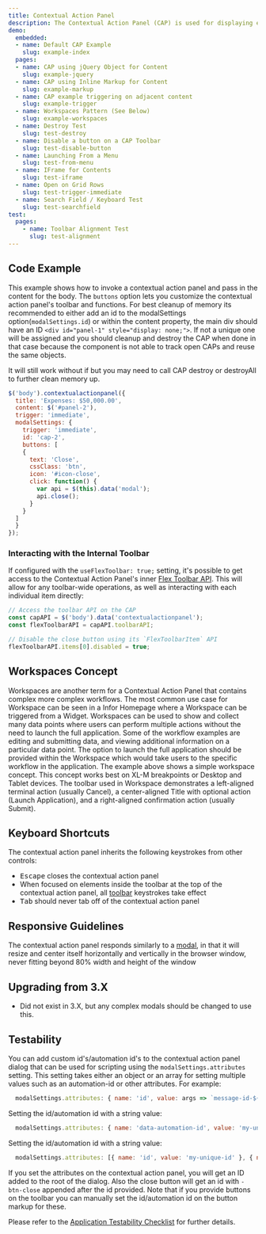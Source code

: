 ```yaml
---
title: Contextual Action Panel
description: The Contextual Action Panel (CAP) is used for displaying entire workflows in a Modal-style setting.
demo:
  embedded:
  - name: Default CAP Example
    slug: example-index
  pages:
  - name: CAP using jQuery Object for Content
    slug: example-jquery
  - name: CAP using Inline Markup for Content
    slug: example-markup
  - name: CAP example triggering on adjacent content
    slug: example-trigger
  - name: Workspaces Pattern (See Below)
    slug: example-workspaces
  - name: Destroy Test
    slug: test-destroy
  - name: Disable a button on a CAP Toolbar
    slug: test-disable-button
  - name: Launching From a Menu
    slug: test-from-menu
  - name: IFrame for Contents
    slug: test-iframe
  - name: Open on Grid Rows
    slug: test-trigger-immediate
  - name: Search Field / Keyboard Test
    slug: test-searchfield
test:
  pages:
    - name: Toolbar Alignment Test
      slug: test-alignment
---
```


## Code Example

This example shows how to invoke a contextual action panel and pass in the content for the body. The `buttons` option lets you customize the contextual action panel's toolbar and functions. For best cleanup of memory its recommended to either add an id to the modalSettings option(`modalSettings.id`) or within the content property, the main div should have an ID `<div id="panel-1" style="display: none;">`. If not a unique one will be assigned and you should cleanup and destroy the CAP when done in that case because the component is not able to track open CAPs and reuse the same objects.

It will still work without if but you may need to call CAP destroy or destroyAll to further clean memory up.

```javascript
$('body').contextualactionpanel({
  title: 'Expenses: $50,000.00',
  content: $('#panel-2'),
  trigger: 'immediate',
  modalSettings: {
    trigger: 'immediate',
    id: 'cap-2',
    buttons: [
    {
      text: 'Close',
      cssClass: 'btn',
      icon: '#icon-close',
      click: function() {
        var api = $(this).data('modal');
        api.close();
      }
    }
  ]
  }
});
```

### Interacting with the Internal Toolbar

If configured with the `useFlexToolbar: true;` setting, it's possible to get access to the Contextual Action Panel's inner [Flex Toolbar API]('./toolbar-flex'). This will allow for any toolbar-wide operations, as well as interacting with each individual item directly:

```js
// Access the toolbar API on the CAP
const capAPI = $('body').data('contextualactionpanel');
const flexToolbarAPI = capAPI.toolbarAPI;

// Disable the close button using its `FlexToolbarItem` API
flexToolbarAPI.items[0].disabled = true;
```

## Workspaces Concept

Workspaces are another term for a Contextual Action Panel that contains complex more complex workflows. The most
common use case for Workspace can be seen in a Infor Homepage where a Workspace can be triggered from a Widget. Workspaces can be used to show and collect many data points where users can perform multiple actions without the need
to launch the full application. Some of the workflow examples are editing and submitting data, and viewing additional
information on a particular data point. The option to launch the full application should be provided within the
Workspace which would take users to the specific workflow in the application. The example above shows a simple
workspace concept. This concept works best on XL-M breakpoints or Desktop and Tablet devices. The toolbar used in
Workspace demonstrates a left-aligned terminal action (usually Cancel), a center-aligned Title with optional action
 (Launch Application), and a right-aligned confirmation action (usually Submit).

## Keyboard Shortcuts

The contextual action panel inherits the following keystrokes from other controls:

- <kbd>Escape</kbd> closes the contextual action panel
- When focused on elements inside the toolbar at the top of the contextual action panel, all [toolbar](./toolbar) keystrokes take effect
- <kbd>Tab</kbd> should never tab off of the contextual action panel

## Responsive Guidelines

The contextual action panel responds similarly to a [modal](./modal), in that it will resize and center itself horizontally and vertically in the browser window, never fitting beyond 80% width and height of the window

## Upgrading from 3.X

- Did not exist in 3.X, but any complex modals should be changed to use this.

## Testability

You can add custom id's/automation id's to the contextual action panel dialog that can be used for scripting using the `modalSettings.attributes` setting. This setting takes either an object or an array for setting multiple values such as an automation-id or other attributes. For example:

```js
  modalSettings.attributes: { name: 'id', value: args => `message-id-${args.id}` }
```

Setting the id/automation id with a string value:

```js
  modalSettings.attributes: { name: 'data-automation-id', value: 'my-unique-id' }
```

Setting the id/automation id with a string value:

```js
  modalSettings.attributes: [{ name: 'id', value: 'my-unique-id' }, { name: 'data-automation-id', value: 'my-unique-id' }]
```

If you set the attributes on the contextual action panel, you will get an ID added to the root of the dialog. Also the close button will get an id with `-btn-close` appended after the id provided. Note that if you provide buttons on the toolbar you can manually set the id/automation id on the button markup for these.

Please refer to the [Application Testability Checklist](https://design.infor.com/resources/application-testability-checklist) for further details.
